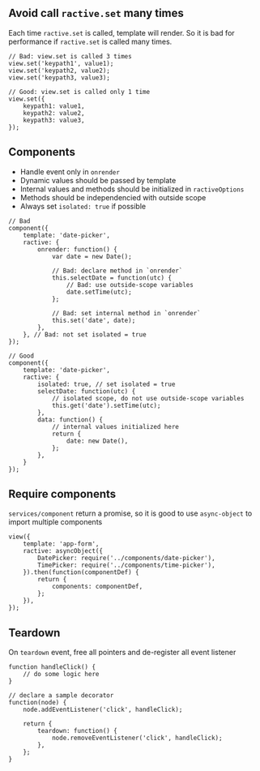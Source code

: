 ## Avoid call `ractive.set` many times
Each time `ractive.set` is called, template will render. So it is bad for performance if `ractive.set` is called many times.
```
// Bad: view.set is called 3 times
view.set('keypath1', value1);
view.set('keypath2, value2);
view.set('keypath3, value3);

// Good: view.set is called only 1 time
view.set({
	keypath1: value1,
	keypath2: value2,
	keypath3: value3,
});
```

## Components
- Handle event only in `onrender`
- Dynamic values should be passed by template
- Internal values and methods should be initialized in `ractiveOptions`
- Methods should be independencied with outside scope
- Always set `isolated: true` if possible

```
// Bad
component({
	template: 'date-picker',
	ractive: {
		onrender: function() {
			var date = new Date();
			
			// Bad: declare method in `onrender`
			this.selectDate = function(utc) {
				// Bad: use outside-scope variables
				date.setTime(utc);
			};
			
			// Bad: set internal method in `onrender`
			this.set('date', date);
		},
	}, // Bad: not set isolated = true
});

// Good
component({
	template: 'date-picker',
	ractive: {
		isolated: true, // set isolated = true
		selectDate: function(utc) {
			// isolated scope, do not use outside-scope variables
			this.get('date').setTime(utc);
		},
		data: function() {
			// internal values initialized here
			return {
				date: new Date(),
			};
		},
	}
});
```

## Require components
`services/component` return a promise, so it is good to use `async-object` to import multiple components
```
view({
	template: 'app-form',
	ractive: asyncObject({
		DatePicker: require('../components/date-picker'),
		TimePicker: require('../components/time-picker'),
	}).then(function(componentDef) {
		return {
			components: componentDef,
		};
	}),
});
```

## Teardown
On `teardown` event, free all pointers and de-register all event listener
```
function handleClick() {
	// do some logic here
}

// declare a sample decorator
function(node) {
	node.addEventListener('click', handleClick);
	
	return {
		teardown: function() {
			node.removeEventListener('click', handleClick);
		},
	};
}
```
